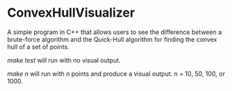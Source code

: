 # ConvexHullVisualizer
A simple program in C++ that allows users to see the difference between a brute-force algorithm and the Quick-Hull algorithm for finding the convex hull of a set of points.

*make test* will run with no visual output.

*make n* will run with *n* points and produce a visual output. n = 10, 50, 100, or 1000.
